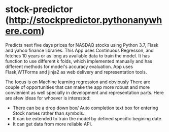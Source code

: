 # stock-predictor (http://stockpredictor.pythonanywhere.com)
Predicts next five days prices for NASDAQ stocks using Python 3.7, Flask and yahoo finance  libraries.
This App uses Continuous Regresson, and fetches 10 years or as long as available data to train the model.
It has function to use different k folds, which implemented manually and has different methods for model's accuracy evaluation.
App uses Flask,WTForms and jinja2 as web delivery and representation tools.

The focus is on Machine learning regression and obviously There are couple of opportunities that can make the app more robust and more convienient as well specially in development and representation parts. Here are afew ideas for whoever is interested:
- There can be a drop down box/ Auto completion text box for entering Stock names rather than symbols.
- It can be extended to train the model by defined specific begining date.
- It can get data from more reliable API.

